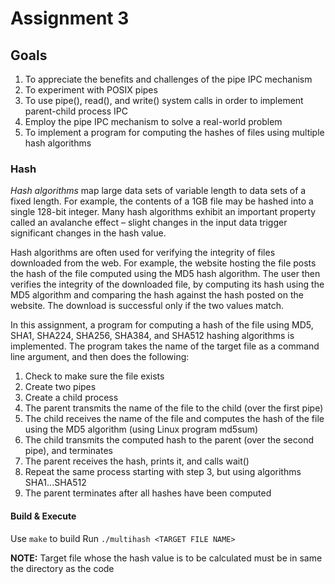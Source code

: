 # Assignment 3

## Goals
1. To appreciate the benefits and challenges of the pipe IPC mechanism
2. To experiment with POSIX pipes
3. To use pipe(), read(), and write() system calls in order to implement
    parent-child process IPC
4. Employ the pipe IPC mechanism to solve a real-world problem
5. To implement a program for computing the hashes of files using multiple
    hash algorithms

### Hash
*Hash algorithms* map large data sets of variable length to data sets of a
fixed length. For example, the contents of a 1GB file may be hashed into a
single 128-bit integer. Many hash algorithms exhibit an important property
called an avalanche effect – slight changes in the input data trigger
significant changes in the hash value.

Hash algorithms are often used for verifying the integrity of files downloaded
from the web. For example, the website hosting the file posts the hash of the
file computed using the MD5 hash algorithm. The user then verifies the
integrity of the downloaded file, by computing its hash using the MD5 algorithm
and comparing the hash against the hash posted on the website. The download is
successful only if the two values match.

In this assignment, a program for computing a hash of the file using MD5,
SHA1, SHA224, SHA256, SHA384, and SHA512 hashing algorithms is implemented.
The program takes the name of the target file as a command line argument, and
then does the following:
1. Check to make sure the file exists
2. Create two pipes
3. Create a child process
4. The parent transmits the name of the file to the child (over the first pipe)
5. The child receives the name of the file and computes the hash of the file
    using the MD5 algorithm (using Linux program md5sum)
6. The child transmits the computed hash to the parent (over the second pipe),
    and terminates
7. The parent receives the hash, prints it, and calls wait()
8. Repeat the same process starting with step 3, but using algorithms
    SHA1...SHA512
9. The parent terminates after all hashes have been computed

#### Build & Execute
Use `make` to build
Run `./multihash <TARGET FILE NAME>`

**NOTE:** Target file whose the hash value is to be calculated must
be in same the directory as the code

